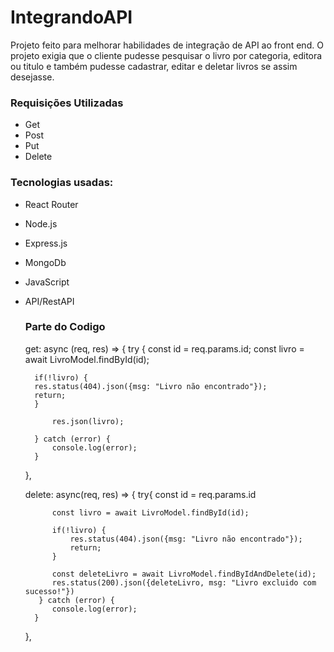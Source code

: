 # IntegrandoAPI

Projeto feito para melhorar habilidades de  integração de API ao front end.
O projeto exigia que o cliente pudesse pesquisar o livro por categoria, editora ou titulo e também  pudesse cadastrar, editar e deletar livros se assim desejasse. 

### Requisições Utilizadas
- Get
- Post
- Put
- Delete

### Tecnologias usadas:

- React Router 
- Node.js
- Express.js 
- MongoDb 
- JavaScript
- API/RestAPI

  ### Parte do Codigo

    get: async (req, res) => {
        try {
            const id = req.params.id;
            const livro = await LivroModel.findById(id);

        if(!livro) {
        res.status(404).json({msg: "Livro não encontrado"});
        return;
        }

            res.json(livro);

        } catch (error) {
            console.log(error);
        }
    },

  
    delete: async(req, res) => {
        try{
            const id = req.params.id

            const livro = await LivroModel.findById(id);

            if(!livro) {
                res.status(404).json({msg: "Livro não encontrado"});
                return;
            }
                
            const deleteLivro = await LivroModel.findByIdAndDelete(id);
            res.status(200).json({deleteLivro, msg: "Livro excluido com sucesso!"})
         } catch (error) {
            console.log(error);
        }
    },

